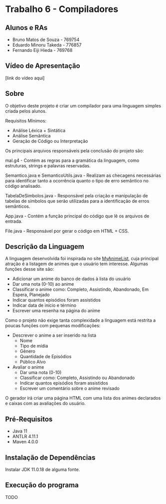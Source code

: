 # Trabalho 6 - Compiladores

## Alunos e RAs

- Bruno Matos de Souza - 769754
- Eduardo Minoru Takeda - 776857
- Fernando Eiji Hieda - 769768

## Vídeo de Apresentação
[link do vídeo aqui]

## Sobre

O objetivo deste projeto é criar um compilador para uma linguagem simples criada pelos alunos.

Requisitos Mínimos:
- Análise Léxica + Sintática
- Análise Semântica
- Geração de Código ou Interpretação


Os principais arquivos responsáveis pela conclusão do projeto são:

mal.g4 - Contém as regras para a gramática da linguagem, como estruturas, strings e palavras reservadas.

Semantico.java e SemanticoUtils.java - Realizam as checagens necessárias para identificar tanto a ocorrência quanto o tipo de erro semântico no código analisado.

TabelaDeSimbolos.java - Responsável pela criação e manipulação de tabelas de símbolos que serão utilizadas para a identificação de erros semânticos.

App.java - Contém a função principal do código que lê os arquivos de entrada.

File.java - Responsável por gerar o código em HTML + CSS.

## Descrição da Linguagem

A linguagem desenvolvida foi inspirada no site [MyAnimeList](https://myanimelist.net/), cuja principal atração é a listagem de animes que o usuário tem interesse. Algumas funções desse site são:
- Adicionar um anime do banco de dados à lista do usuário
- Dar uma nota (0-10) ao anime
- Classificar o anime como: Completo, Assistindo, Abandonado, Em Espera, Planejado
- Indicar quantos episódios foram assistidos
- Indicar data de início e término
- Escrever uma resenha na página do anime

Como o projeto não exige tanta complexidade a linguagem está restrita a poucas funções com pequenas modificações:
- Descrever o anime a ser inserido na lista
    - Nome
    - Tipo de mídia
    - Gênero
    - Quantidade de Episódios
    - Público Alvo
- Avaliar o anime
    - Dar uma nota (0-10)
    - Classificar como: Completo, Assistindo ou Abandonado
    - Indicar quantos episódios foram assistidos
    - Escrever um comentário sobre o anime revisado

O gerador irá criar uma página HTML com uma lista dos animes declarados e caixas com as avaliações do usuário.

## Pré-Requisitos

- Java 11
- ANTLR 4.11.1
- Maven 4.0.0

## Instalação de Dependências

Instalar JDK 11.0.18 de alguma fonte.

## Execução do programa

TODO